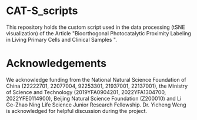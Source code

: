 # CAT-S_scripts
This repository holds the custom script used in the data processing (tSNE visualization) of the Article "Bioorthogonal Photocatalytic Proximity Labeling in Living Primary Cells and Clinical Samples ".


# Acknowledgements
We acknowledge funding from the National Natural Science Foundation of China (22222701, 22077004, 92253301, 21937001, 22137001), the Ministry of Science and Technology (2019YFA0904201, 2022YFA1304700, 2022YFE0114900), Beijing Natural Science Foundation (Z200010) and Li Ge-Zhao Ning Life Science Junior Research Fellowship. Dr. Yicheng Weng is acknowledged for helpful discussion during the project. 
